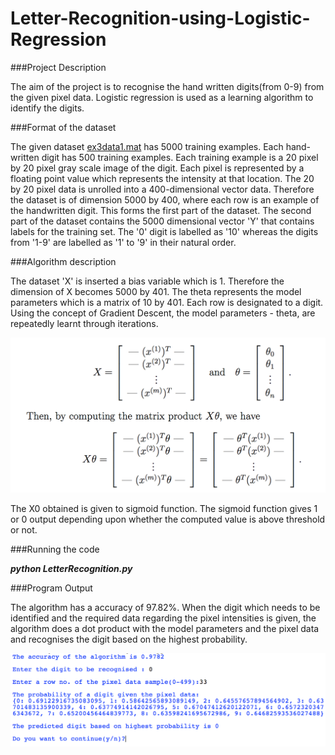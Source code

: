 # Letter-Recognition-using-Logistic-Regression

###Project Description

<p>The aim of the project is to recognise the hand written digits(from 0-9) from the given pixel data. Logistic regression is used as a learning algorithm to identify the digits.</p>

###Format of the dataset

<p>The given dataset <a href="https://github.com/NandanNayak/Letter-Recognition-using-Logistic-Regression/blob/master/ex3data1.mat">ex3data1.mat</a> has 5000 training examples. Each hand-written digit has 500 training examples. Each training example is a 20 pixel by 20 pixel gray scale image of the digit. Each pixel is represented by a floating point value which represents the intensity at that location. The 20 by 20 pixel data is unrolled into a 400-dimensional vector data. Therefore the dataset is of dimension 5000 by 400, where each row is an example of the handwritten digit. This forms the first part of the dataset. The second part of the dataset contains the 5000 dimensional vector 'Y' that contains labels for the training set. The '0' digit is labelled as '10' whereas the digits from '1-9' are labelled as '1' to '9' in their natural order.</p>

###Algorithm description

<p>The dataset 'X' is inserted a bias variable which is 1. Therefore the dimension of X becomes 5000 by 401. The theta represents the model parameters which is a matrix of 10 by 401. Each row is designated to a digit. Using the concept of Gradient Descent, the model parameters - theta, are repeatedly learnt through iterations.</p>

<img src="https://github.com/NandanNayak/Letter-Recognition-using-Logistic-Regression/blob/master/Matrix%20Computation.png" />

The X0 obtained is given to sigmoid function. The sigmoid function gives 1 or 0 output depending upon whether the computed value is above threshold or not. 

###Running the code

<strong><em>python LetterRecognition.py</em></strong>

###Program Output

<p>The algorithm has a accuracy of 97.82%. When the digit which needs to be identified and the required data regarding the pixel intensities is given, the algorithm does a dot product with the model parameters and the pixel data and recognises the digit based on the highest probability.</p>

<img src="https://github.com/NandanNayak/Letter-Recognition-using-Logistic-Regression/blob/master/Output.png" />
